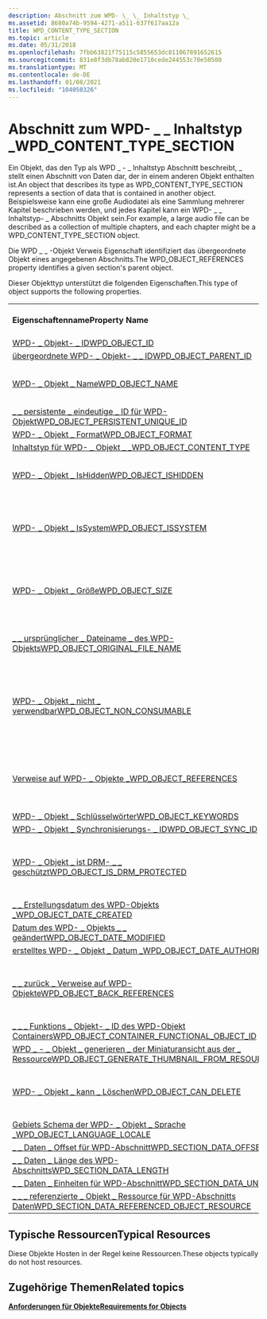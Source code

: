```yaml
---
description: Abschnitt zum WPD- \_ \_ Inhaltstyp \_
ms.assetid: 8680a74b-9594-4271-a511-637f617aa12a
title: WPD_CONTENT_TYPE_SECTION
ms.topic: article
ms.date: 05/31/2018
ms.openlocfilehash: 7fbb63821f75115c5855653dc811067891652615
ms.sourcegitcommit: 831e8f3db78ab820e1710cede244553c70e50500
ms.translationtype: MT
ms.contentlocale: de-DE
ms.lasthandoff: 01/08/2021
ms.locfileid: "104050326"
---
```

# <a name="wpd_content_type_section"></a><span data-ttu-id="944c4-103">Abschnitt zum WPD- \_ \_ Inhaltstyp \_</span><span class="sxs-lookup"><span data-stu-id="944c4-103">WPD\_CONTENT\_TYPE\_SECTION</span></span>

<span data-ttu-id="944c4-104">Ein Objekt, das den Typ als WPD \_ - \_ Inhaltstyp Abschnitt beschreibt, \_ stellt einen Abschnitt von Daten dar, der in einem anderen Objekt enthalten ist.</span><span class="sxs-lookup"><span data-stu-id="944c4-104">An object that describes its type as WPD\_CONTENT\_TYPE\_SECTION represents a section of data that is contained in another object.</span></span> <span data-ttu-id="944c4-105">Beispielsweise kann eine große Audiodatei als eine Sammlung mehrerer Kapitel beschrieben werden, und jedes Kapitel kann ein WPD- \_ \_ Inhaltstyp- \_ Abschnitts Objekt sein.</span><span class="sxs-lookup"><span data-stu-id="944c4-105">For example, a large audio file can be described as a collection of multiple chapters, and each chapter might be a WPD\_CONTENT\_TYPE\_SECTION object.</span></span>

<span data-ttu-id="944c4-106">Die WPD \_ \_ -Objekt Verweis Eigenschaft identifiziert das übergeordnete Objekt eines angegebenen Abschnitts.</span><span class="sxs-lookup"><span data-stu-id="944c4-106">The WPD\_OBJECT\_REFERENCES property identifies a given section's parent object.</span></span>

<span data-ttu-id="944c4-107">Dieser Objekttyp unterstützt die folgenden Eigenschaften.</span><span class="sxs-lookup"><span data-stu-id="944c4-107">This type of object supports the following properties.</span></span>



|                                                                                                                                  |                                                                       |
|----------------------------------------------------------------------------------------------------------------------------------|-----------------------------------------------------------------------|
| <span data-ttu-id="944c4-108">**Eigenschaftenname**</span><span class="sxs-lookup"><span data-stu-id="944c4-108">**Property Name**</span></span>                                                                                                                | <span data-ttu-id="944c4-109">**Erforderlich oder optional**</span><span class="sxs-lookup"><span data-stu-id="944c4-109">**Required or Optional**</span></span>                                              |
| [<span data-ttu-id="944c4-110">WPD- \_ Objekt- \_ ID</span><span class="sxs-lookup"><span data-stu-id="944c4-110">WPD\_OBJECT\_ID</span></span>](object-properties.md)                                                                           | <span data-ttu-id="944c4-111">Erforderlich.</span><span class="sxs-lookup"><span data-stu-id="944c4-111">Required.</span></span>                                                             |
| [<span data-ttu-id="944c4-112">übergeordnete WPD- \_ Objekt- \_ \_ ID</span><span class="sxs-lookup"><span data-stu-id="944c4-112">WPD\_OBJECT\_PARENT\_ID</span></span>](object-properties.md)                                                            | <span data-ttu-id="944c4-113">Erforderlich.</span><span class="sxs-lookup"><span data-stu-id="944c4-113">Required.</span></span>                                                             |
| [<span data-ttu-id="944c4-114">WPD- \_ Objekt \_ Name</span><span class="sxs-lookup"><span data-stu-id="944c4-114">WPD\_OBJECT\_NAME</span></span>](object-properties.md)                                                                       | <span data-ttu-id="944c4-115">Erforderlich, wenn das-Objekt eine Datei darstellt.</span><span class="sxs-lookup"><span data-stu-id="944c4-115">Required if the object represents a file.</span></span>                             |
| [<span data-ttu-id="944c4-116">\_ \_ persistente \_ eindeutige \_ ID für WPD-Objekt</span><span class="sxs-lookup"><span data-stu-id="944c4-116">WPD\_OBJECT\_PERSISTENT\_UNIQUE\_ID</span></span>](object-properties.md)                                     | <span data-ttu-id="944c4-117">Erforderlich.</span><span class="sxs-lookup"><span data-stu-id="944c4-117">Required.</span></span>                                                             |
| [<span data-ttu-id="944c4-118">WPD- \_ Objekt \_ Format</span><span class="sxs-lookup"><span data-stu-id="944c4-118">WPD\_OBJECT\_FORMAT</span></span>](object-properties.md)                                                                   | <span data-ttu-id="944c4-119">Erforderlich.</span><span class="sxs-lookup"><span data-stu-id="944c4-119">Required.</span></span>                                                             |
| [<span data-ttu-id="944c4-120">Inhaltstyp für WPD- \_ Objekt \_ \_</span><span class="sxs-lookup"><span data-stu-id="944c4-120">WPD\_OBJECT\_CONTENT\_TYPE</span></span>](object-properties.md)                                                      | <span data-ttu-id="944c4-121">Erforderlich.</span><span class="sxs-lookup"><span data-stu-id="944c4-121">Required.</span></span>                                                             |
| [<span data-ttu-id="944c4-122">WPD- \_ Objekt \_ IsHidden</span><span class="sxs-lookup"><span data-stu-id="944c4-122">WPD\_OBJECT\_ISHIDDEN</span></span>](object-properties.md)                                                               | <span data-ttu-id="944c4-123">Erforderlich, wenn das Objekt ausgeblendet ist.</span><span class="sxs-lookup"><span data-stu-id="944c4-123">Required if the object is hidden.</span></span>                                     |
| [<span data-ttu-id="944c4-124">WPD- \_ Objekt \_ IsSystem</span><span class="sxs-lookup"><span data-stu-id="944c4-124">WPD\_OBJECT\_ISSYSTEM</span></span>](object-properties.md)                                                               | <span data-ttu-id="944c4-125">Erforderlich, wenn das Objekt ein Systemobjekt ist (stellt eine Systemdatei dar).</span><span class="sxs-lookup"><span data-stu-id="944c4-125">Required if the object is a system object (represents a system file).</span></span> |
| [<span data-ttu-id="944c4-126">WPD- \_ Objekt \_ Größe</span><span class="sxs-lookup"><span data-stu-id="944c4-126">WPD\_OBJECT\_SIZE</span></span>](object-properties.md)                                                                       | <span data-ttu-id="944c4-127">Erforderlich, wenn das Objekt über mindestens eine Ressource verfügt.</span><span class="sxs-lookup"><span data-stu-id="944c4-127">Required if the object has at least one resource.</span></span>                     |
| [<span data-ttu-id="944c4-128">\_ \_ ursprünglicher \_ Dateiname \_ des WPD-Objekts</span><span class="sxs-lookup"><span data-stu-id="944c4-128">WPD\_OBJECT\_ORIGINAL\_FILE\_NAME</span></span>](object-properties.md)                                         | <span data-ttu-id="944c4-129">Erforderlich, wenn das-Objekt eine Datei darstellt.</span><span class="sxs-lookup"><span data-stu-id="944c4-129">Required if the object represents a file.</span></span>                             |
| [<span data-ttu-id="944c4-130">WPD- \_ Objekt \_ nicht \_ verwendbar</span><span class="sxs-lookup"><span data-stu-id="944c4-130">WPD\_OBJECT\_NON\_CONSUMABLE</span></span>](object-properties.md)                                                  | <span data-ttu-id="944c4-131">Empfohlen, wenn das Objekt nicht für die Verwendung durch das Gerät bestimmt ist.</span><span class="sxs-lookup"><span data-stu-id="944c4-131">Recommended if the object is not meant for consumption by the device.</span></span> |
| [<span data-ttu-id="944c4-132">Verweise auf WPD- \_ Objekte \_</span><span class="sxs-lookup"><span data-stu-id="944c4-132">WPD\_OBJECT\_REFERENCES</span></span>](object-properties.md)                                                           | <span data-ttu-id="944c4-133">Erforderlich, wenn das-Objekt über Verweise auf andere-Objekte verfügt.</span><span class="sxs-lookup"><span data-stu-id="944c4-133">Required if the object has references to other objects.</span></span>               |
| [<span data-ttu-id="944c4-134">WPD- \_ Objekt \_ Schlüsselwörter</span><span class="sxs-lookup"><span data-stu-id="944c4-134">WPD\_OBJECT\_KEYWORDS</span></span>](object-properties.md)                                                               | <span data-ttu-id="944c4-135">Dies ist optional.</span><span class="sxs-lookup"><span data-stu-id="944c4-135">Optional.</span></span>                                                             |
| [<span data-ttu-id="944c4-136">WPD- \_ Objekt \_ Synchronisierungs- \_ ID</span><span class="sxs-lookup"><span data-stu-id="944c4-136">WPD\_OBJECT\_SYNC\_ID</span></span>](object-properties.md)                                                                | <span data-ttu-id="944c4-137">Dies ist optional.</span><span class="sxs-lookup"><span data-stu-id="944c4-137">Optional.</span></span>                                                             |
| [<span data-ttu-id="944c4-138">WPD- \_ Objekt \_ ist DRM- \_ \_ geschützt</span><span class="sxs-lookup"><span data-stu-id="944c4-138">WPD\_OBJECT\_IS\_DRM\_PROTECTED</span></span>](object-properties.md)                                             | <span data-ttu-id="944c4-139">Erforderlich, wenn das Objekt durch DRM-Technologie geschützt wird.</span><span class="sxs-lookup"><span data-stu-id="944c4-139">Required if the object is protected by DRM technology.</span></span>                |
| [<span data-ttu-id="944c4-140">\_ \_ Erstellungsdatum des WPD-Objekts \_</span><span class="sxs-lookup"><span data-stu-id="944c4-140">WPD\_OBJECT\_DATE\_CREATED</span></span>](object-properties.md)                                                      | <span data-ttu-id="944c4-141">Dies ist optional.</span><span class="sxs-lookup"><span data-stu-id="944c4-141">Optional.</span></span>                                                             |
| [<span data-ttu-id="944c4-142">Datum des WPD- \_ Objekts \_ \_ geändert</span><span class="sxs-lookup"><span data-stu-id="944c4-142">WPD\_OBJECT\_DATE\_MODIFIED</span></span>](object-properties.md)                                                    | <span data-ttu-id="944c4-143">Empfohlen.</span><span class="sxs-lookup"><span data-stu-id="944c4-143">Recommended.</span></span>                                                          |
| [<span data-ttu-id="944c4-144">erstelltes WPD- \_ Objekt \_ Datum \_</span><span class="sxs-lookup"><span data-stu-id="944c4-144">WPD\_OBJECT\_DATE\_AUTHORED</span></span>](object-properties.md)                                                    | <span data-ttu-id="944c4-145">Dies ist optional.</span><span class="sxs-lookup"><span data-stu-id="944c4-145">Optional.</span></span>                                                             |
| [<span data-ttu-id="944c4-146">\_ \_ zurück \_ Verweise auf WPD-Objekte</span><span class="sxs-lookup"><span data-stu-id="944c4-146">WPD\_OBJECT\_BACK\_REFERENCES</span></span>](object-properties.md)                                                | <span data-ttu-id="944c4-147">Wird empfohlen, wenn das Objekt Verweise auf andere Objekte hat.</span><span class="sxs-lookup"><span data-stu-id="944c4-147">Recommended if the object has references to other objects.</span></span>            |
| [<span data-ttu-id="944c4-148">\_ \_ \_ Funktions \_ Objekt- \_ ID des WPD-Objekt Containers</span><span class="sxs-lookup"><span data-stu-id="944c4-148">WPD\_OBJECT\_CONTAINER\_FUNCTIONAL\_OBJECT\_ID</span></span>](object-properties.md)                | <span data-ttu-id="944c4-149">Dies ist optional.</span><span class="sxs-lookup"><span data-stu-id="944c4-149">Optional.</span></span>                                                             |
| [<span data-ttu-id="944c4-150">WPD \_ - \_ Objekt \_ generieren \_ der Miniaturansicht aus der \_ Ressource</span><span class="sxs-lookup"><span data-stu-id="944c4-150">WPD\_OBJECT\_GENERATE\_THUMBNAIL\_FROM\_RESOURCE</span></span>](object-properties.md)            | <span data-ttu-id="944c4-151">Dies ist optional.</span><span class="sxs-lookup"><span data-stu-id="944c4-151">Optional.</span></span>                                                             |
| [<span data-ttu-id="944c4-152">WPD- \_ Objekt \_ kann \_ Löschen</span><span class="sxs-lookup"><span data-stu-id="944c4-152">WPD\_OBJECT\_CAN\_DELETE</span></span>](object-properties.md)                                                          | <span data-ttu-id="944c4-153">Erforderlich, wenn das Objekt nicht gelöscht werden kann.</span><span class="sxs-lookup"><span data-stu-id="944c4-153">Required if the object cannot be deleted.</span></span>                             |
| [<span data-ttu-id="944c4-154">Gebiets Schema der WPD- \_ Objekt \_ Sprache \_</span><span class="sxs-lookup"><span data-stu-id="944c4-154">WPD\_OBJECT\_LANGUAGE\_LOCALE</span></span>](object-properties.md)                                                                           | <span data-ttu-id="944c4-155">Dies ist optional.</span><span class="sxs-lookup"><span data-stu-id="944c4-155">Optional.</span></span>                                                             |
| [<span data-ttu-id="944c4-156">\_ \_ Daten \_ Offset für WPD-Abschnitt</span><span class="sxs-lookup"><span data-stu-id="944c4-156">WPD\_SECTION\_DATA\_OFFSET</span></span>](section-attribute-properties.md)                                           | <span data-ttu-id="944c4-157">Erforderlich.</span><span class="sxs-lookup"><span data-stu-id="944c4-157">Required.</span></span>                                                             |
| [<span data-ttu-id="944c4-158">\_ \_ Daten \_ Länge des WPD-Abschnitts</span><span class="sxs-lookup"><span data-stu-id="944c4-158">WPD\_SECTION\_DATA\_LENGTH</span></span>](section-attribute-properties.md)                                           | <span data-ttu-id="944c4-159">Erforderlich.</span><span class="sxs-lookup"><span data-stu-id="944c4-159">Required.</span></span>                                                             |
| [<span data-ttu-id="944c4-160">\_ \_ Daten \_ Einheiten für WPD-Abschnitt</span><span class="sxs-lookup"><span data-stu-id="944c4-160">WPD\_SECTION\_DATA\_UNITS</span></span>](section-attribute-properties.md)                                             | <span data-ttu-id="944c4-161">Empfohlen.</span><span class="sxs-lookup"><span data-stu-id="944c4-161">Recommended.</span></span>                                                          |
| [<span data-ttu-id="944c4-162">\_ \_ \_ referenzierte \_ Objekt \_ Ressource für WPD-Abschnitts Daten</span><span class="sxs-lookup"><span data-stu-id="944c4-162">WPD\_SECTION\_DATA\_REFERENCED\_OBJECT\_RESOURCE</span></span>](section-attribute-properties.md) | <span data-ttu-id="944c4-163">Empfohlen.</span><span class="sxs-lookup"><span data-stu-id="944c4-163">Recommended.</span></span>                                                          |



 

## <a name="typical-resources"></a><span data-ttu-id="944c4-164">Typische Ressourcen</span><span class="sxs-lookup"><span data-stu-id="944c4-164">Typical Resources</span></span>

<span data-ttu-id="944c4-165">Diese Objekte Hosten in der Regel keine Ressourcen.</span><span class="sxs-lookup"><span data-stu-id="944c4-165">These objects typically do not host resources.</span></span>

## <a name="related-topics"></a><span data-ttu-id="944c4-166">Zugehörige Themen</span><span class="sxs-lookup"><span data-stu-id="944c4-166">Related topics</span></span>

<dl> <dt>

[<span data-ttu-id="944c4-167">**Anforderungen für Objekte**</span><span class="sxs-lookup"><span data-stu-id="944c4-167">**Requirements for Objects**</span></span>](requirements-for-objects.md)
</dt> </dl>

 

 



